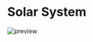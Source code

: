 # Solar System

![preview](https://github.com/madeinouweland/solarsystem-p5/blob/master/preview.gif)
